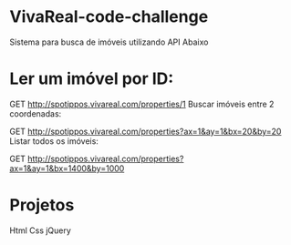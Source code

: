 # VivaReal-code-challenge 

Sistema para busca de imóveis utilizando API Abaixo

# Ler um imóvel por ID:

GET http://spotippos.vivareal.com/properties/1
Buscar imóveis entre 2 coordenadas:

GET http://spotippos.vivareal.com/properties?ax=1&ay=1&bx=20&by=20
Listar todos os imóveis:

GET http://spotippos.vivareal.com/properties?ax=1&ay=1&bx=1400&by=1000


# Projetos

  Html 
  Css
  jQuery

 
